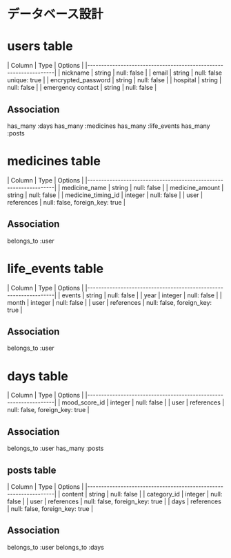 # データベース設計

# users table
| Column             | Type   | Options                            |
|------------------------------------------------------------------|
| nickname           | string | null: false                        |
| email              | string | null: false unique: true           |
| encrypted_password | string | null: false                        |
| hospital           | string | null: false                        |
| emergency contact  | string | null: false                        |

## Association
has_many :days
has_many :medicines
has_many :life_events
has_many :posts

# medicines table
| Column             | Type       | Options                        |
|------------------------------------------------------------------|
| medicine_name      | string     | null: false                    |
| medicine_amount    | string     | null: false                    |
| medicine_timing_id | integer    | null: false                    |
| user               | references | null: false, foreign_key: true |

## Association
belongs_to :user

# life_events table
| Column             | Type       | Options                        |
|------------------------------------------------------------------|
| events             | string     | null: false                    |
| year               | integer    | null: false                    |
| month              | integer    | null: false                    |
| user               | references | null: false, foreign_key: true |

## Association
belongs_to :user

# days table
| Column             | Type       | Options                        |
|------------------------------------------------------------------|
| mood_score_id      | integer    | null: false                    |
| user               | references | null: false, foreign_key: true |

## Association
belongs_to :user
has_many :posts

## posts table
| Column             | Type       | Options                        |
|------------------------------------------------------------------|
| content            | string     | null: false                    |
| category_id        | integer    | null: false                    |
| user               | references | null: false, foreign_key: true |
| days               | references | null: false, foreign_key: true |

## Association
belongs_to :user
belongs_to :days